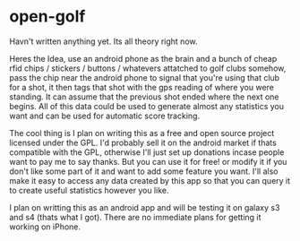 open-golf
=========

Havn't written anything yet. Its all theory right now.

Heres the Idea, use an android phone as the brain and a bunch of cheap rfid chips / stickers / buttons / whatevers attatched to golf clubs somehow, pass the chip near the android phone to signal that you're using that club for a shot, it then tags that shot with the gps reading of where you were standing. It can assume that the previous shot ended where the next one begins. All of this data could be used to generate almost any statistics you want and can be used for automatic score tracking.

The cool thing is I plan on writing this as a free and open source project licensed under the GPL. I'd probably sell it on the android market if thats compatible with the GPL, otherwise I'll just set up donations incase people want to pay me to say thanks. But you can use it for free! or modify it if you don't like some part of it and want to add some feature you want.  I'll also make it easy to access any data created by this app so that you can query it to create useful statistics however you like.

I plan on writting this as an android app and will be testing it on galaxy s3 and s4 (thats what I got). There are no immediate plans for getting it working on iPhone.
